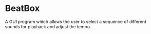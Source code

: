# BeatBox
A GUI program which allows the user to select a sequence of different sounds for playback and adjust the tempo.
